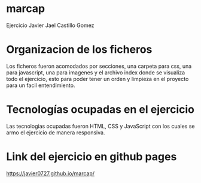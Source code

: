 # marcap
Ejercicio Javier Jael Castillo Gomez

# Organizacion de los ficheros

Los ficheros fueron acomodados por secciones, una carpeta para css, una para javascript, una para imagenes y el archivo index donde se visualiza todo el ejercicio, esto para poder tener un orden y limpieza en el proyecto para un facil entendimiento.

# Tecnologías ocupadas en el ejercicio

Las tecnologias ocupadas fueron HTML, CSS y JavaScript con los cuales se armo el ejercicio de manera responsiva.

# Link del ejercicio en github pages

https://javier0727.github.io/marcap/
